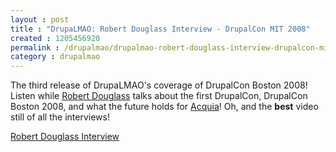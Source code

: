 ```yaml
---
layout : post
title : "DrupaLMAO: Robert Douglass Interview - DrupalCon MIT 2008"
created : 1205456920
permalink : /drupalmao/drupalmao-robert-douglass-interview-drupalcon-mit-2008
category : drupalmao
---
```

The third release of DrupaLMAO's coverage of DrupalCon Boston 2008! Listen while <a href="http://robshouse.net">Robert Douglass</a> talks about the first DrupalCon, DrupalCon Boston 2008, and what the future holds for <a href="http://acquia.com">Acquia</a>! Oh, and the <strong>best</strong> video still of all the interviews!

<a href="http://drupalmao.com/robert-douglass-interview">Robert Douglass Interview</a>